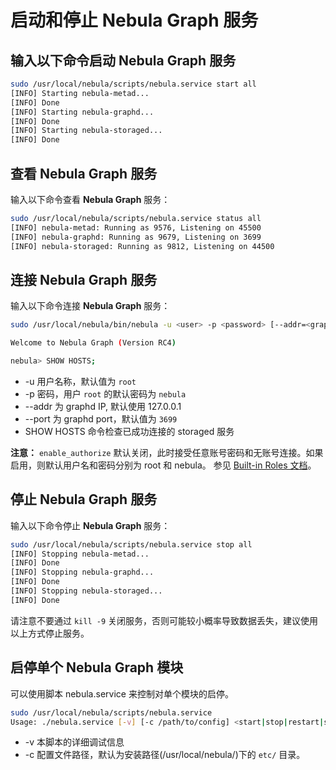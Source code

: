 # 启动和停止 Nebula Graph 服务

## 输入以下命令启动 Nebula Graph 服务

```bash
sudo /usr/local/nebula/scripts/nebula.service start all
[INFO] Starting nebula-metad...
[INFO] Done
[INFO] Starting nebula-graphd...
[INFO] Done
[INFO] Starting nebula-storaged...
[INFO] Done
```

## 查看 Nebula Graph 服务

输入以下命令查看 **Nebula Graph** 服务：

```bash
sudo /usr/local/nebula/scripts/nebula.service status all
[INFO] nebula-metad: Running as 9576, Listening on 45500
[INFO] nebula-graphd: Running as 9679, Listening on 3699
[INFO] nebula-storaged: Running as 9812, Listening on 44500
```

## 连接 Nebula Graph 服务

输入以下命令连接 **Nebula Graph** 服务：

```bash
sudo /usr/local/nebula/bin/nebula -u <user> -p <password> [--addr=<graphd IP> --port=<graphd port>]

Welcome to Nebula Graph (Version RC4)

nebula> SHOW HOSTS;
```

* -u 用户名称，默认值为 `root`
* -p 密码，用户 `root` 的默认密码为 `nebula`
* --addr 为 graphd IP, 默认使用 127.0.0.1
* --port 为 graphd port，默认值为 `3699`
* SHOW HOSTS 命令检查已成功连接的 storaged 服务

**注意：** `enable_authorize` 默认关闭，此时接受任意账号密码和无账号连接。如果启用，则默认用户名和密码分别为 root 和 nebula。 参见 [Built-in Roles 文档](../4.account-management-statements/built-in-roles.md)。

## 停止 Nebula Graph 服务

输入以下命令停止 **Nebula Graph** 服务：

```bash
sudo /usr/local/nebula/scripts/nebula.service stop all
[INFO] Stopping nebula-metad...
[INFO] Done
[INFO] Stopping nebula-graphd...
[INFO] Done
[INFO] Stopping nebula-storaged...
[INFO] Done
```

请注意不要通过 `kill -9` 关闭服务，否则可能较小概率导致数据丢失，建议使用以上方式停止服务。

## 启停单个 Nebula Graph 模块

可以使用脚本 nebula.service 来控制对单个模块的启停。

```bash
sudo /usr/local/nebula/scripts/nebula.service
Usage: ./nebula.service [-v] [-c /path/to/config] <start|stop|restart|status|kill> <metad|graphd|storaged|all>
```

* -v 本脚本的详细调试信息
* -c 配置文件路径，默认为安装路径(/usr/local/nebula/)下的 `etc/` 目录。
